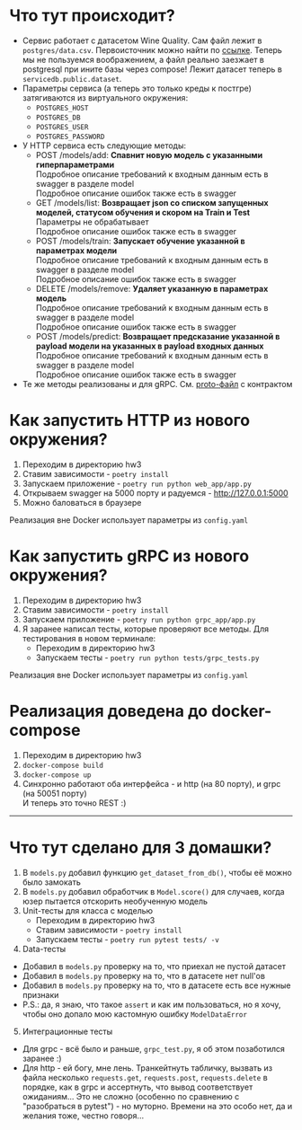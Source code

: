 # Что тут происходит?

* Сервис работает с датасетом Wine Quality. Сам файл лежит в `postgres/data.csv`. Первоисточник можно найти по [ссылке](https://archive.ics.uci.edu/ml/datasets/wine+Quality). Теперь мы не пользуемся воображением, а файл реально заезжает в postgresql при ините базы через compose! Лежит датасет теперь в `servicedb.public.dataset`.
* Параметры сервиса (а теперь это только креды к постгре) затягиваются из виртуального окружения:
  * `POSTGRES_HOST`
  * `POSTGRES_DB`
  * `POSTGRES_USER`
  * `POSTGRES_PASSWORD`
* У HTTP сервиса есть следующие методы:
  * POST /models/add:
    **Спавнит новую модель с указанными гиперпараметрами**<br>
    Подробное описание требований к входным данным есть в swagger в разделе model<br>
    Подробное описание ошибок также есть в swagger<br>
  * GET /models/list:
    **Возвращает json со списком запущенных моделей, статусом обучения и скором на Train и Test**<br>
    Параметры не обрабатывает<br>
    Подробное описание ошибок также есть в swagger<br>
  * POST /models/train:
    **Запускает обучение указанной в параметрах модели**<br>
    Подробное описание требований к входным данным есть в swagger в разделе model<br>
    Подробное описание ошибок также есть в swagger<br>
  * DELETE /models/remove:
    **Удаляет указанную в параметрах модель**<br>
    Подробное описание требований к входным данным есть в swagger в разделе model<br>
    Подробное описание ошибок также есть в swagger<br>
  * POST /models/predict:
    **Возвращает предсказание указанной в payload модели на указанных в payload входных данных**<br>
    Подробное описание требований к входным данным есть в swagger в разделе model<br>
    Подробное описание ошибок также есть в swagger<br>
* Те же методы реализованы и для gRPC. См. [proto-файл](https://github.com/mgcrp/hse_mlops_2022/blob/master/hw3/web_app/grpc/grpc.proto) с контрактом

# Как запустить HTTP из нового окружения?

1) Переходим в директорию hw3
2) Ставим зависимости - `poetry install`
3) Запускаем приложение - `poetry run python web_app/app.py`
4) Открываем swagger на 5000 порту и радуемся - http://127.0.0.1:5000
5) Можно баловаться в браузере

Реализация вне Docker использует параметры из `config.yaml`

# Как запустить gRPC из нового окружения?

1) Переходим в директорию hw3
2) Ставим зависимости - `poetry install`
3) Запускаем приложение - `poetry run python grpc_app/app.py`
4) Я заранее написал тесты, которые проверяют все методы. Для тестирования в новом терминале:
    * Переходим в директорию hw3
    * Запускаем тесты - `poetry run python tests/grpc_tests.py`

Реализация вне Docker использует параметры из `config.yaml`

# Реализация доведена до docker-compose
1) Переходим в директорию hw3
2) `docker-compose build`
3) `docker-compose up`
4) Синхронно работают оба интерфейса - и http (на 80 порту), и grpc (на 50051 порту)<br>
И теперь это точно REST :)

---

# Что тут сделано для 3 домашки?

1) В `models.py` добавил функцию `get_dataset_from_db()`, чтобы её можно было замокать
2) В `models.py` добавил обработчик в `Model.score()` для случаев, когда юзер пытается отскорить необученную модель
3) Unit-тесты для класса с моделью
    * Переходим в директорию hw3
    * Ставим зависимости - `poetry install`
    * Запускаем тесты - `poetry run pytest tests/ -v`
4) Data-тесты
  * Добавил в `models.py` проверку на то, что приехал не пустой датасет
  * Добавил в `models.py` проверку на то, что в датасете нет null'ов
  * Добавил в `models.py` проверку на то, что в датасете есть все нужные признаки
  * P.S.: да, я знаю, что такое `assert` и как им пользоваться, но я хочу, чтобы оно допало мою кастомную ошибку `ModelDataError`
5) Интеграционные тесты
  * Для grpc - всё было и раньше, `grpc_test.py`, я об этом позаботился заранее :)
  * Для http - ей богу, мне лень. Транкейтнуть табличку, вызвать из файла несколько `requests.get`, `requests.post`, `requests.delete` в порядке, как в grpc и ассертнуть, что вывод соответствует ожиданиям... Это не сложно (особенно по сравнению с "разобраться в pytest") - но муторно. Времени на это особо нет, да и желания тоже, честно говоря...
